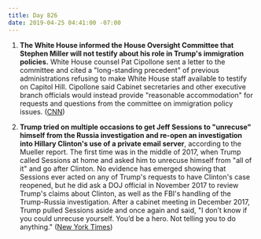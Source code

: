 ```yaml
---
title: Day 826
date: 2019-04-25 04:41:00 -07:00
---
```


1. **The White House informed the House Oversight Committee that Stephen Miller will not testify about his role in Trump's immigration policies.** White House counsel Pat Cipollone sent a letter to the committee and cited a "long-standing precedent" of previous administrations refusing to make White House staff available to testify on Capitol Hill. Cipollone said Cabinet secretaries and other executive branch officials would instead provide "reasonable accommodation" for requests and questions from the committee on immigration policy issues. ([CNN](https://www.cnn.com/2019/04/24/politics/white-house-stephen-miller-testify-immigration/index.html))

2. **Trump tried on multiple occasions to get Jeff Sessions to "unrecuse" himself from the Russia investigation and re-open an investigation into Hillary Clinton's use of a private email server**, according to the Mueller report. The first time was in the middle of 2017, when Trump called Sessions at home and asked him to unrecuse himself from "all of it" and go after Clinton. No evidence has emerged showing that Sessions ever acted on any of Trump's requests to have Clinton's case reopened, but he did ask a DOJ official in November 2017 to review Trump's claims about Clinton, as well as the FBI's handling of the Trump-Russia investigation. After a cabinet meeting in December 2017, Trump pulled Sessions aside and once again and said, "I don’t know if you could unrecuse yourself. You’d be a hero. Not telling you to do anything." ([New York Times](https://www.nytimes.com/2019/04/24/us/politics/jeff-sessions-hillary-clinton-donald-trump.html))